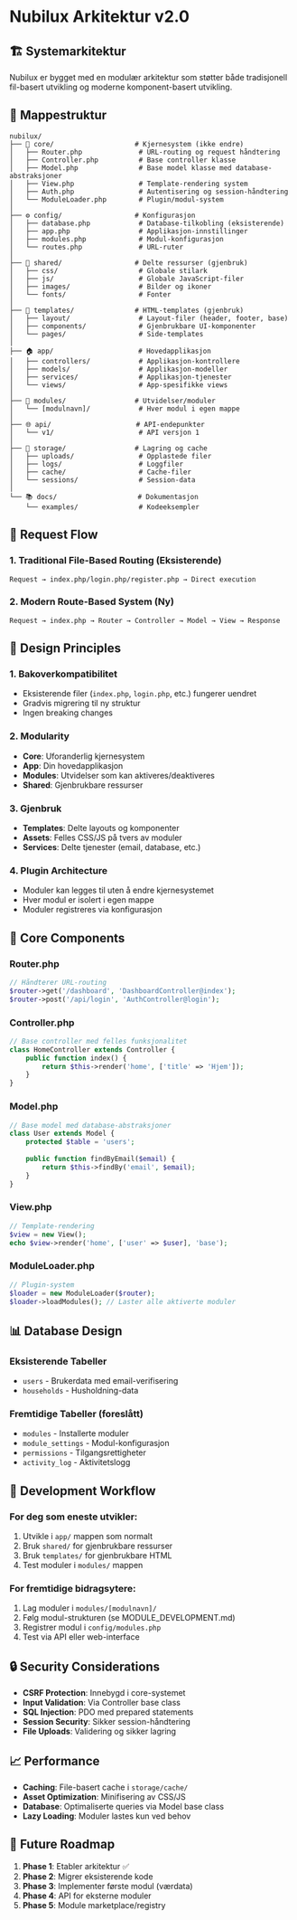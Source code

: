 # Nubilux Arkitektur v2.0

## 🏗️ Systemarkitektur

Nubilux er bygget med en modulær arkitektur som støtter både tradisjonell fil-basert utvikling og moderne komponent-basert utvikling.

## 📁 Mappestruktur

```
nubilux/
├── 🔧 core/                    # Kjernesystem (ikke endre)
│   ├── Router.php              # URL-routing og request håndtering
│   ├── Controller.php          # Base controller klasse
│   ├── Model.php               # Base model klasse med database-abstraksjoner
│   ├── View.php                # Template-rendering system
│   ├── Auth.php                # Autentisering og session-håndtering
│   └── ModuleLoader.php        # Plugin/modul-system
│
├── ⚙️ config/                  # Konfigurasjon
│   ├── database.php            # Database-tilkobling (eksisterende)
│   ├── app.php                 # Applikasjon-innstillinger
│   ├── modules.php             # Modul-konfigurasjon
│   └── routes.php              # URL-ruter
│
├── 🎨 shared/                  # Delte ressurser (gjenbruk)
│   ├── css/                    # Globale stilark
│   ├── js/                     # Globale JavaScript-filer
│   ├── images/                 # Bilder og ikoner
│   └── fonts/                  # Fonter
│
├── 📄 templates/               # HTML-templates (gjenbruk)
│   ├── layout/                 # Layout-filer (header, footer, base)
│   ├── components/             # Gjenbrukbare UI-komponenter
│   └── pages/                  # Side-templates
│
├── 🏠 app/                     # Hovedapplikasjon
│   ├── controllers/            # Applikasjon-kontrollere
│   ├── models/                 # Applikasjon-modeller
│   ├── services/               # Applikasjon-tjenester
│   └── views/                  # App-spesifikke views
│
├── 🔌 modules/                 # Utvidelser/moduler
│   └── [modulnavn]/            # Hver modul i egen mappe
│
├── 🌐 api/                     # API-endepunkter
│   └── v1/                     # API versjon 1
│
├── 💾 storage/                 # Lagring og cache
│   ├── uploads/                # Opplastede filer
│   ├── logs/                   # Loggfiler
│   ├── cache/                  # Cache-filer
│   └── sessions/               # Session-data
│
└── 📚 docs/                    # Dokumentasjon
    └── examples/               # Kodeeksempler
```

## 🔄 Request Flow

### 1. Traditional File-Based Routing (Eksisterende)
```
Request → index.php/login.php/register.php → Direct execution
```

### 2. Modern Route-Based System (Ny)
```
Request → index.php → Router → Controller → Model → View → Response
```

## 🎯 Design Principles

### **1. Bakoverkompatibilitet**
- Eksisterende filer (`index.php`, `login.php`, etc.) fungerer uendret
- Gradvis migrering til ny struktur
- Ingen breaking changes

### **2. Modularity**
- **Core**: Uforanderlig kjernesystem
- **App**: Din hovedapplikasjon
- **Modules**: Utvidelser som kan aktiveres/deaktiveres
- **Shared**: Gjenbrukbare ressurser

### **3. Gjenbruk**
- **Templates**: Delte layouts og komponenter
- **Assets**: Felles CSS/JS på tvers av moduler
- **Services**: Delte tjenester (email, database, etc.)

### **4. Plugin Architecture**
- Moduler kan legges til uten å endre kjernesystemet
- Hver modul er isolert i egen mappe
- Moduler registreres via konfigurasjon

## 🔧 Core Components

### **Router.php**
```php
// Håndterer URL-routing
$router->get('/dashboard', 'DashboardController@index');
$router->post('/api/login', 'AuthController@login');
```

### **Controller.php**
```php
// Base controller med felles funksjonalitet
class HomeController extends Controller {
    public function index() {
        return $this->render('home', ['title' => 'Hjem']);
    }
}
```

### **Model.php**
```php
// Base model med database-abstraksjoner
class User extends Model {
    protected $table = 'users';
    
    public function findByEmail($email) {
        return $this->findBy('email', $email);
    }
}
```

### **View.php**
```php
// Template-rendering
$view = new View();
echo $view->render('home', ['user' => $user], 'base');
```

### **ModuleLoader.php**
```php
// Plugin-system
$loader = new ModuleLoader($router);
$loader->loadModules(); // Laster alle aktiverte moduler
```

## 📊 Database Design

### **Eksisterende Tabeller**
- `users` - Brukerdata med email-verifisering
- `households` - Husholdning-data

### **Fremtidige Tabeller** (foreslått)
- `modules` - Installerte moduler
- `module_settings` - Modul-konfigurasjon
- `permissions` - Tilgangsrettigheter
- `activity_log` - Aktivitetslogg

## 🚀 Development Workflow

### **For deg som eneste utvikler:**
1. Utvikle i `app/` mappen som normalt
2. Bruk `shared/` for gjenbrukbare ressurser
3. Bruk `templates/` for gjenbrukbare HTML
4. Test moduler i `modules/` mappen

### **For fremtidige bidragsytere:**
1. Lag moduler i `modules/[modulnavn]/`
2. Følg modul-strukturen (se MODULE_DEVELOPMENT.md)
3. Registrer modul i `config/modules.php`
4. Test via API eller web-interface

## 🔒 Security Considerations

- **CSRF Protection**: Innebygd i core-systemet
- **Input Validation**: Via Controller base class
- **SQL Injection**: PDO med prepared statements
- **Session Security**: Sikker session-håndtering
- **File Uploads**: Validering og sikker lagring

## 📈 Performance

- **Caching**: File-basert cache i `storage/cache/`
- **Asset Optimization**: Minifisering av CSS/JS
- **Database**: Optimaliserte queries via Model base class
- **Lazy Loading**: Moduler lastes kun ved behov

## 🔮 Future Roadmap

1. **Phase 1**: Etabler arkitektur ✅
2. **Phase 2**: Migrer eksisterende kode
3. **Phase 3**: Implementer første modul (værdata)
4. **Phase 4**: API for eksterne moduler
5. **Phase 5**: Module marketplace/registry